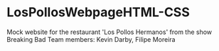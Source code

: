 # LosPollosWebpageHTML-CSS
Mock website for the restaurant 'Los Pollos Hermanos' from the show Breaking Bad
Team members: Kevin Darby, Filipe Moreira
